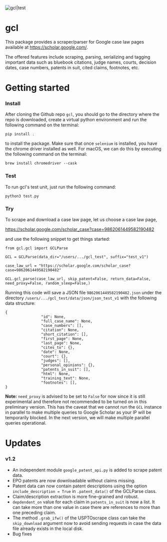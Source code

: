 
![gcl|test](https://github.com/StacksLaw/gcl/actions/workflows/tests.yml/badge.svg)


# gcl

This package provides a scraper/parser for Google case law pages available at https://scholar.google.com/.

The offered features include scraping, parsing, serializing
and tagging important data such as bluebook citations, judge names, courts,
decision dates, case numbers, patents in suit, cited claims, footnotes, etc.

# Getting started

### Install

After cloning the Github repo `gcl`, you should go to the directory where the repo is downloaded, create a virtual python environment and run the following command on the terminal:

`pip install .`

to install the package. Make sure that once `selenium` is installed, you have the chrome driver installed as well. For macOS, we can do this by executing the following command on the terminal:

`brew install chromedriver --cask`

### Test

To run gcl's test unit, just run the following command:

`python3 test.py`

### Try

To scrape and download a case law page, let us choose a case law page,

https://scholar.google.com/scholar_case?case=9862061449582190482

and use the following snippet to get things started:

```
from gcl.gcl import GCLParse

GCL = GCLParse(data_dir="/users/.../gcl_test", suffix="test_v1")

case_law_url = "https://scholar.google.com/scholar_case?case=9862061449582190482"

GCL.gcl_parse(case_law_url, skip_patent=False, return_data=False, need_proxy=False, random_sleep=False,)
```

Running this code will save a JSON file `9862061449582190482.json` under the directory `/users/.../gcl_test/data/json/json_test_v1` with the following data structure:

```
{   
                "id": None,
                "full_case_name": None,
                "case_numbers": [],
                "citation": None,
                "short_citation": [],
                "first_page": None,
                "last_page": None,
                "cites_to": {},
                "date": None,
                "court": {},
                "judges": [],
                "personal_opinions": {},
                "patents_in_suit": [],
                "html": None,
                "training_text": None,
                "footnotes": [],
}
```

**Note:** `need_proxy` is advised to be set to `False` for now since it is still experimental and therefore not recommended to be turned on in this preliminary version. This has the caveat that we cannot run the `GCL` instance in parallel to make multiple queries to Google Scholar as your IP will be temporarily blocked. In the next version, we will make multiple parallel queries operational.

# Updates

### v1.2

- An independent module `google_patent_api.py` is added to scrape patent data.
- EPO patents are now downloadable without claims missing.
- Patent data can now contain patent descriptions using the option `include_description = True` in `.patent_data()` of the GCLParse class.
- Claim/description extraction is more fine-grained and robust.
- `depdendent_on` value for each claim in `patents_in_suit` is now a list. It can take more than one value in case there are references to more than one preceding claim.
- The method `.grab_ifw()` of the USPTOscrape class can take the `skip_download` argument now to avoid sending requests in case the data file already exists in the local disk.
- Bug fixes
